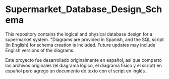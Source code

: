 # Supermarket_Database_Design_Schema

This repository contains the logical and physical database design for a supermarket system. "Diagrams are provided in Spanish, and the SQL script (in English) for schema creation is included.
Future updates may include English versions of the diagrams.

Este proyecto fue desarrollado originalmente en español, así que comparto los archivos originales (el diagrama lógico, el diagrama físico y el script) en español pero agrego un documento de texto con el script en inglés.
